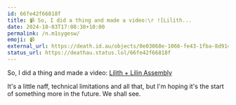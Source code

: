 ```yaml
---
id: 66fe42f66818f
title: 📹 So, I did a thing and made a video:\r ![Lilith...
date: 2024-10-03T17:08:38+10:00
permalink: /n.m1sygesw/
emoji: 📹
external_url: https://death.id.au/objects/0e03068e-1066-fe43-1fba-8d9145209684
status_url: https://deathau.status.lol/66fe42f66818f
---
```


So, I did a thing and made a video: [Lilith + Lilin Assembly](https://www.youtube.com/watch?v=UM83YqsAnek)

It's a little naff, technical limitations and all that, but I'm hoping it's the start of something more in the future. We shall see.
